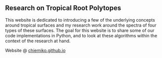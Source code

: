 ## Research on Tropical Root Polytopes

This website is dedicated to introducing a few of the underlying concepts around tropical surfaces and my research work around the spectra of four types of these surfaces. The goal for this website is to share some of our code implementations in Python, and to look at these algorithms within the context of the research at hand.


Website @ [chiemiko.github.io](https://chiemiko.github.io)
